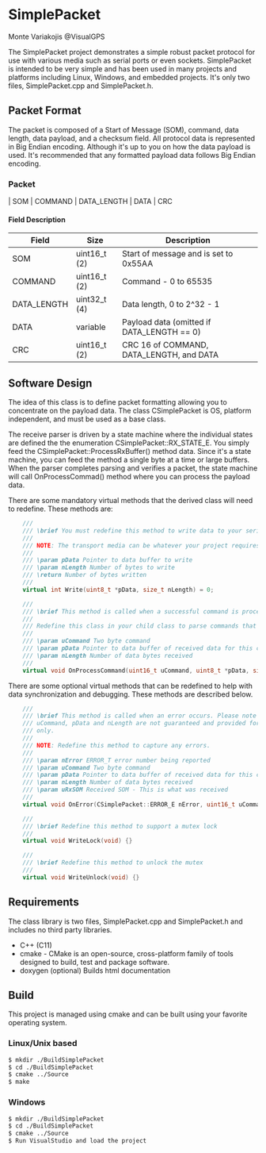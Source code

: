 # SimplePacket
Monte Variakojis @VisualGPS

The SimplePacket project demonstrates a simple robust packet protocol for use with various media such as serial ports or even sockets. SimplePacket is intended to be very simple and has been used in many projects and platforms including Linux, Windows, and embedded projects. It's only two files, SimplePacket.cpp and SimplePacket.h.

## Packet Format

The packet is composed of a Start of Message (SOM), command, data length, data payload, and a checksum field. All protocol data is represented in Big Endian encoding. Although it's up to you on how the data payload is used. It's recommended that any formatted payload data follows Big Endian encoding.

### Packet
| SOM | COMMAND | DATA_LENGTH | DATA | CRC

#### Field Description

| Field       | Size          | Description                                             |
| ----------- | ------------- | ------------------------------------------------------- |
| SOM         | uint16_t (2)  | Start of message and is set to 0x55AA                   |
| COMMAND     | uint16_t (2)  | Command - 0 to 65535                                    |
| DATA_LENGTH | uint32_t (4)  | Data length, 0 to 2^32 - 1                              |
| DATA        | variable      | Payload data (omitted if DATA_LENGTH == 0)              |
| CRC         | uint16_t (2)  | CRC 16 of COMMAND, DATA_LENGTH, and DATA                |

## Software Design

The idea of this class is to define packet formatting allowing you to concentrate on the payload data. The class CSimplePacket is OS, platform independent, and must be used as a base class. 

The receive parser is driven by a state machine where the individual states are defined the the enumeration CSimplePacket::RX_STATE_E. You simply feed the CSimplePacket::ProcessRxBuffer() method data. Since it's a state machine, you can feed the method a single byte at a time or large buffers. When the parser completes parsing and verifies a packet, the state machine will call OnProcessCommad() method where you can process the payload data.

There are some mandatory virtual methods that the derived class will need to redefine. These methods are:

```cpp
    ///
    /// \brief You must redefine this method to write data to your serial media.
    ///
    /// NOTE: The transport media can be whatever your project requires.
    ///
    /// \param pData Pointer to data buffer to write
    /// \param nLength Number of bytes to write
    /// \return Number of bytes written
    ///
    virtual int Write(uint8_t *pData, size_t nLength) = 0;

    ///
    /// \brief This method is called when a successful command is processed
    ///
    /// Redefine this class in your child class to parse commands that you have defined.
    ///
    /// \param uCommand Two byte command
    /// \param pData Pointer to data buffer of received data for this command
    /// \param nLength Number of data bytes received
    ///
    virtual void OnProcessCommand(uint16_t uCommand, uint8_t *pData, size_t nLength) = 0;
```

There are some optional virtual methods that can be redefined to help with data synchronization and debugging. These methods are described below.

```cpp
    ///
    /// \brief This method is called when an error occurs. Please note that
    /// uCommand, pData and nLength are not guaranteed and provided for debugging reference
    /// only.
    ///
    /// NOTE: Redefine this method to capture any errors.
    ///
    /// \param nError ERROR_T error number being reported
    /// \param uCommand Two byte command
    /// \param pData Pointer to data buffer of received data for this command
    /// \param nLength Number of data bytes received
    /// \param uRxSOM Received SOM - This is what was received
    ///
    virtual void OnError(CSimplePacket::ERROR_E nError, uint16_t uCommand, uint8_t *pData, size_t nLength, uint16_t uRxSOM){}

    ///
    /// \brief Redefine this method to support a mutex lock
    ///
    virtual void WriteLock(void) {}

    ///
    /// \brief Redefine this method to unlock the mutex
    ///
    virtual void WriteUnlock(void) {}
``` 

## Requirements

The class library is two files, SimplePacket.cpp and SimplePacket.h and includes no third party libraries.

  - C++ (C11)
  - cmake - CMake is an open-source, cross-platform family of tools designed to build, test and package software. 
  - doxygen (optional) Builds html documentation

## Build

This project is managed using cmake and can be built using your favorite operating system.

### Linux/Unix based

```bash
$ mkdir ./BuildSimplePacket
$ cd ./BuildSimplePacket
$ cmake ../Source
$ make
```

### Windows

```bash
$ mkdir ./BuildSimplePacket
$ cd ./BuildSimplePacket
$ cmake ../Source
$ Run VisualStudio and load the project
```


